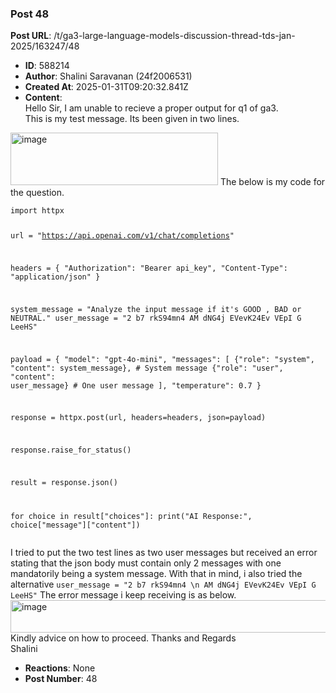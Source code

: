### Post 48
**Post URL**: /t/ga3-large-language-models-discussion-thread-tds-jan-2025/163247/48
- **ID**: 588214
- **Author**: Shalini Saravanan (24f2006531)
- **Created At**: 2025-01-31T09:20:32.841Z
- **Content**:  
  Hello Sir,
I am unable to recieve a proper output for q1 of ga3.<br>
This is my test message. Its been given in two lines.
<img src="https://europe1.discourse-cdn.com/flex013/uploads/iitm/original/3X/6/0/60deb1fe7cda3d6876df481d07803e66d1974e45.png" alt="image" data-base62-sha1="dOWXuMn1NzBuHNYXw6RnYs0LbPT" width="332" height="84">
The below is my code for the question.
<pre><code class="lang-auto">import httpx

url = "https://api.openai.com/v1/chat/completions"

headers = {
    "Authorization": "Bearer api_key",
    "Content-Type": "application/json"
}

system_message = "Analyze the input message if it's  GOOD , BAD or NEUTRAL."
user_message = "2 b7 rkS94mn4  AM dNG4j EVevK24Ev VEpI G LeeHS"

payload = {
    "model": "gpt-4o-mini",
    "messages": [
        {"role": "system", "content": system_message},  # System message
        {"role": "user", "content": user_message}       # One user message
    ],
    "temperature": 0.7
}

response = httpx.post(url, headers=headers, json=payload)

response.raise_for_status()

result = response.json()

for choice in result["choices"]:
    print("AI Response:", choice["message"]["content"])
</code></pre>
I tried to put the two test lines as two user messages but received an error stating that the json body must contain only 2 messages with one mandatorily being a system message. With that in mind, i also tried the alternative
<code>user_message = "2 b7 rkS94mn4 \n AM dNG4j EVevK24Ev VEpI G LeeHS"</code>
The error message i keep receiving is as below.
<img src="https://europe1.discourse-cdn.com/flex013/uploads/iitm/original/3X/7/4/740853eca092fd94814c5c4cb8cc4ddb5f10eba3.png" alt="image" data-base62-sha1="gytebKLwoJRYvxAXz46owLm92Th" width="690" height="52" data-dominant-color="312C30">
Kindly advice on how to proceed.
Thanks and Regards<br>
Shalini
- **Reactions**: None
- **Post Number**: 48

